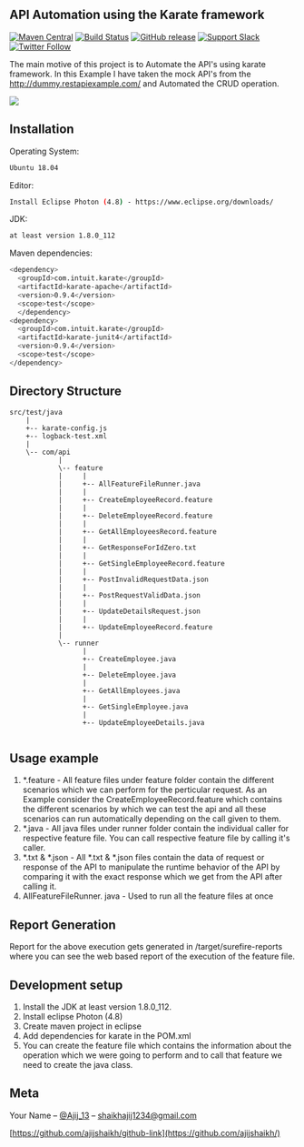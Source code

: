 
## API Automation using the Karate framework

[![Maven Central](https://img.shields.io/maven-central/v/com.intuit.karate/karate-core.svg)](https://mvnrepository.com/artifact/com.intuit.karate/karate-core) [![Build Status](https://travis-ci.org/intuit/karate.svg?branch=master)](https://travis-ci.org/intuit/karate) [![GitHub release](https://img.shields.io/github/release/intuit/karate.svg)](https://github.com/intuit/karate/releases) [![Support Slack](https://img.shields.io/badge/support-slack-red.svg)](https://github.com/intuit/karate/wiki/Support) [![Twitter Follow](https://img.shields.io/twitter/follow/KarateDSL.svg?style=social&label=Follow)](https://twitter.com/KarateDSL)


The main motive of this project is to Automate the API's using karate framework. In this Example I have taken the mock API's from the http://dummy.restapiexample.com/ and Automated the CRUD operation.

![](header.png)

## Installation

Operating System:

```sh
Ubuntu 18.04
```
Editor:

```sh
Install Eclipse Photon (4.8) - https://www.eclipse.org/downloads/
```
JDK:

```sh
at least version 1.8.0_112
```

Maven dependencies:

```sh
<dependency>
  <groupId>com.intuit.karate</groupId>
  <artifactId>karate-apache</artifactId>
  <version>0.9.4</version>
  <scope>test</scope>
  </dependency>
<dependency>
  <groupId>com.intuit.karate</groupId>
  <artifactId>karate-junit4</artifactId>
  <version>0.9.4</version>
  <scope>test</scope>
</dependency>
```
## Directory Structure

```
src/test/java
    |
    +-- karate-config.js
    +-- logback-test.xml
    |
    \-- com/api
            |
            \-- feature
            |     |
            |     +-- AllFeatureFileRunner.java      
            |     |
            |     +-- CreateEmployeeRecord.feature
            |     |
            |     +-- DeleteEmployeeRecord.feature
            |     |
            |     +-- GetAllEmployeesRecord.feature
            |     |
            |     +-- GetResponseForIdZero.txt
            |     |
            |     +-- GetSingleEmployeeRecord.feature
            |     |
            |     +-- PostInvalidRequestData.json
            |     |
            |     +-- PostRequestValidData.json
            |     |
            |     +-- UpdateDetailsRequest.json
            |     |
            |     +-- UpdateEmployeeRecord.feature
            |
            \-- runner
                  |
                  +-- CreateEmployee.java
                  |
                  +-- DeleteEmployee.java
                  |
                  +-- GetAllEmployees.java
                  |
                  +-- GetSingleEmployee.java
                  |
                  +-- UpdateEmployeeDetails.java
  

```
## Usage example

1. *.feature - All feature files under feature folder contain the different scenarios which we can perform for the perticular request. As an Example consider the CreateEmployeeRecord.feature which contains the different scenarios by which we can test the api and all these scenarios can run automatically depending on the call given to them.
2. *.java - All java files under runner folder contain the individual caller for respective feature file. You can call respective feature file by calling it's caller.
3. *.txt & *.json - All *.txt & *.json files contain the data of request or response of the API to manipulate the runtime behavior of the API by comparing it with the exact response which we get from the API after calling it.
4. AllFeatureFileRunner. java - Used to run all the feature files at once

## Report Generation

Report for the above execution gets generated in /target/surefire-reports where you can see the web based report of the execution of the feature file.


## Development setup

1. Install the JDK at least version 1.8.0_112.
2. Install eclipse Photon (4.8)
3. Create maven project in eclipse 
4. Add dependencies for karate in the POM.xml
5. You can create the feature file which contains the information about the operation which we were going to perform and to call that feature we need to create the java class.


## Meta

Your Name – [@Ajij_13](https://twitter.com/Ajij_13) – shaikhajij1234@gmail.com

[https://github.com/ajijshaikh/github-link](https://github.com/ajijshaikh/)

